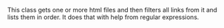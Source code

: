 This class gets one or more html files and then filters all links from it and lists them in order. It does that with help from regular expressions.
